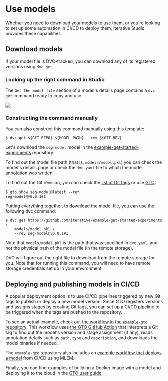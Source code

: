 # Use models

Whether you need to download your models to use them, or you're looking to set
up some automation in CI/CD to deploy them, Iterative Studio provides these
capabilities.

## Download models

If your model file is DVC-tracked, you can download any of its registered
versions using `dvc get`.

### Looking up the right command in Studio

The `Get the model file` section of a model's details page contains a `dvc get`
command ready to copy and use.

![](/img/mr-dvc-get.png)

### Constructing the command manually

You can also construct this command manually using this template:

```cli
$ dvc get ${GIT_REPO} ${MODEL_PATH} --rev ${GIT_REV}
```

Let's download the `seg-model` model in the
[example-get-started-experiments](https://github.com/iterative/example-get-started-experiments)
repository.

To find out the model file path (that is, `models/model.pkl`) you can check the
model's details page or check the `dvc.yaml` file to which the model annotation
was written.

To find out the Git revision, you can check the
[list of Git tags](https://github.com/iterative/example-get-started-experiments/tags)
or use [GTO](https://mlem.ai/doc/gto/command-reference/show/):

```cli
$ gto show seg-model@latest --ref
seg-model@v0.0.1#1
```

Putting everything together, to download the model file, you can use the
following dvc command:

```cli
$ dvc get https://github.com/iterative/example-get-started-experiments \
    models/model.pkl \
    --rev seg-model@v0.0.1#1
```

Note that `models/model.pkl` is the path that was specified in `dvc.yaml`, and
not the physical path of the model file (in the remote storage).

DVC will figure out the right file to download from the remote storage for you.
Note that for running this command, you will need to have remote storage
credentials set up in your environment.

## Deploying and publishing models in CI/CD

A popular deployment option is to use CI/CD pipelines triggered by new Git tags
to publish or deploy a new model version. Since GTO registers versions and
assigns stages by creating Git tags, you can set up a CI/CD pipeline to be
triggered when the tags are pushed to the repository.

To see an actual example, check out
[the workflow in the `example-gto` repository](https://github.com/iterative/example-gto/blob/main/.github/workflows/gto-act-on-tags.yml).
This workflow uses
[the GTO GitHub Action](https://github.com/iterative/gto-action) that interprets
a Git tag to find out the model's version and stage assignment (if any), reads
annotation details such as `path`, `type` and `description`, and downloads the
model binaries if needed.

The `example-gto` repository also includes an
[example workflow that deploys a model](https://github.com/iterative/example-gto/blob/mlem/.github/workflows/deploy-model-with-mlem.yml)
from CI/CD using MLEM.

Finally, you can find examples of building a Docker image with a model and
deploying it to the cloud in the
[GTO user guide](https://mlem.ai/doc/gto/user-guide#acting-on-new-registrations-and-assignments).
